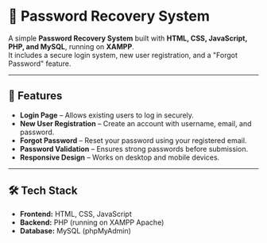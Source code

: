 # 🔐 Password Recovery System

A simple **Password Recovery System** built with **HTML, CSS, JavaScript, PHP, and MySQL**, running on **XAMPP**.  
It includes a secure login system, new user registration, and a "Forgot Password" feature.

---

## 📌 Features
- **Login Page** – Allows existing users to log in securely.
- **New User Registration** – Create an account with username, email, and password.
- **Forgot Password** – Reset your password using your registered email.
- **Password Validation** – Ensures strong passwords before submission.
- **Responsive Design** – Works on desktop and mobile devices.

---

## 🛠️ Tech Stack
- **Frontend:** HTML, CSS, JavaScript
- **Backend:** PHP (running on XAMPP Apache)
- **Database:** MySQL (phpMyAdmin)

